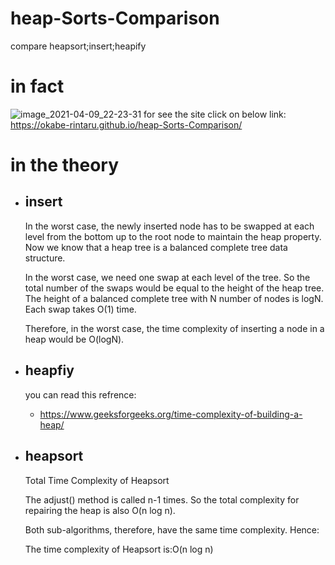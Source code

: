 # heap-Sorts-Comparison
compare heapsort;insert;heapify

# in fact 
![image_2021-04-09_22-23-31](https://user-images.githubusercontent.com/66170668/114232692-86742b80-9991-11eb-9033-337bfa9ccb58.png)
  for see the site click on below link:
  https://okabe-rintaru.github.io/heap-Sorts-Comparison/


# in the theory
- ## insert 
  In the worst case, the newly inserted node has to be swapped at each level from the bottom up to the root node to maintain the heap property. Now we know that a heap tree is a balanced complete tree data structure.

  In the worst case, we need one swap at each level of the tree. So the total number of the swaps would be equal to the height of the heap tree. The height of a balanced complete tree with N number of nodes is logN. Each swap takes O(1) time.

  Therefore, in the worst case, the time complexity of inserting a node in a heap would be O(logN).
- ## heapfiy
  you can read this refrence:
  - https://www.geeksforgeeks.org/time-complexity-of-building-a-heap/
- ## heapsort
  Total Time Complexity of Heapsort

  The adjust() method is called n-1 times. So the total complexity for repairing the heap is also O(n log n).

  Both sub-algorithms, therefore, have the same time complexity. Hence:

  The time complexity of Heapsort is:O(n log n)
  
